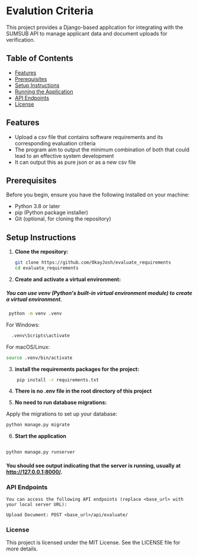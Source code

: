 # Evalution Criteria

This project provides a Django-based application for integrating with the SUMSUB API to manage applicant data and document uploads for verification.

## Table of Contents

- [Features](#features)
- [Prerequisites](#prerequisites)
- [Setup Instructions](#setup-instructions)
- [Running the Application](#running-the-application)
- [API Endpoints](#api-endpoints)
- [License](#license)

## Features

- Upload a csv file that contains software requirements and its corresponding evaluation criteria
- The program aim to output the minimum combination of both that could lead to an effective system development
- It can output this as pure json or as a new csv file

## Prerequisites

Before you begin, ensure you have the following installed on your machine:

- Python 3.8 or later
- pip (Python package installer)
- Git (optional, for cloning the repository)

## Setup Instructions

1. **Clone the repository:**

   ```bash
   git clone https://github.com/OkayJosh/evaluate_requirements
   cd evaluate_requirements
   
2. **Create and activate a virtual environment:**

##### You can use venv (Python's built-in virtual environment module) to create a virtual environment.

   ```bash
    python -m venv .venv
   ```

For Windows:

```bash
  .venv\Scripts\activate
```

For macOS/Linux:
```bash
source .venv/bin/activate
```

3. **install the requirements packages for the project:**

```bash
    pip install -r requirements.txt
```

4. **There is no .env file in the root directory of this project**

5. **No need to run database migrations:**

Apply the migrations to set up your database:

```bash
python manage.py migrate
```
6. **Start the application**

```bash

python manage.py runserver
```

#### You should see output indicating that the server is running, usually at http://127.0.0.1:8000/.

### API Endpoints
```
You can access the following API endpoints (replace <base_url> with your local server URL):

Upload Document: POST <base_url>/api/evaluate/
```

### License
This project is licensed under the MIT License. See the LICENSE file for more details.